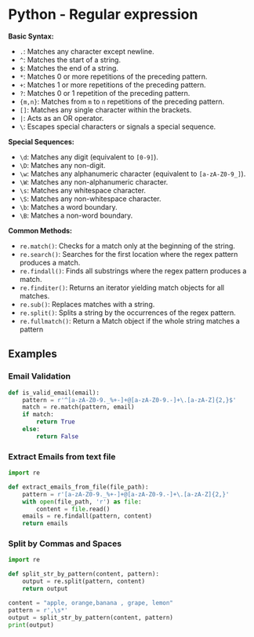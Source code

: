 # Python - Regular expression

**Basic Syntax:**

*   `.`: Matches any character except newline.
*   `^`: Matches the start of a string.
*   `$`: Matches the end of a string.
*   `*`: Matches 0 or more repetitions of the preceding pattern.
*   `+`: Matches 1 or more repetitions of the preceding pattern.
*   `?`: Matches 0 or 1 repetition of the preceding pattern.
*   `{m,n}`: Matches from `m` to `n` repetitions of the preceding pattern.
*   `[]`: Matches any single character within the brackets.
*   `|`: Acts as an OR operator.
*   `\`: Escapes special characters or signals a special sequence.

**Special Sequences:**

*   `\d`: Matches any digit (equivalent to `[0-9]`).
*   `\D`: Matches any non-digit.
*   `\w`: Matches any alphanumeric character (equivalent to `[a-zA-Z0-9_]`).
*   `\W`: Matches any non-alphanumeric character.
*   `\s`: Matches any whitespace character.
*   `\S`: Matches any non-whitespace character.
*   `\b`: Matches a word boundary.
*   `\B`: Matches a non-word boundary.

**Common Methods:**

*   `re.match()`: Checks for a match only at the beginning of the string.
*   `re.search()`: Searches for the first location where the regex pattern produces a match.
*   `re.findall()`: Finds all substrings where the regex pattern produces a match.
*   `re.finditer()`: Returns an iterator yielding match objects for all matches.
*   `re.sub()`: Replaces matches with a string.
*   `re.split()`: Splits a string by the occurrences of the regex pattern.
*   `re.fullmatch()`: Return a Match object if the whole string matches a pattern

## Examples

### Email Validation

```python
def is_valid_email(email):
    pattern = r'^[a-zA-Z0-9._%+-]+@[a-zA-Z0-9.-]+\.[a-zA-Z]{2,}$'
    match = re.match(pattern, email)
    if match:
        return True
    else:
        return False
```

### Extract Emails from text file

```python
import re

def extract_emails_from_file(file_path):
    pattern = r'[a-zA-Z0-9._%+-]+@[a-zA-Z0-9.-]+\.[a-zA-Z]{2,}'
    with open(file_path, 'r') as file:
        content = file.read()
    emails = re.findall(pattern, content)
    return emails
```

### Split by Commas and Spaces

```python
import re

def split_str_by_pattern(content, pattern):
    output = re.split(pattern, content)
    return output

content = "apple, orange,banana , grape, lemon"
pattern = r',\s*'
output = split_str_by_pattern(content, pattern)
print(output)
```
